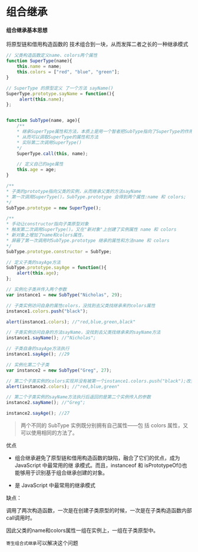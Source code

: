 组合继承
====

#### 组合继承基本思想
将原型链和借用构造函数的 技术组合到一块，从而发挥二者之长的一种继承模式

```javascript
// 父类构造函数定义name、colors两个属性
function SuperType(name){
    this.name = name;
    this.colors = ["red", "blue", "green"];
}

// SuperType 的原型定义 了一个方法 sayName()
SuperType.prototype.sayName = function(){
     alert(this.name);
};


function SubType(name, age){
    /**
    * 继承SuperType属性和方法，本质上是用一个智者把SubType指向了SuperType的作用域
    * 从而可以调取SuperType的属性和方法
    * 实际第二次调用SuperType()
    */
    SuperType.call(this, name);

    // 定义自己的age属性
    this.age = age;
}

/**
* 子类的prototype指向父类的实例，从而继承父类的方法sayName
* 第一次调用SuperType()。SubType.prototype 会得到两个属性:name 和 colors;
*/
SubType.prototype = new SuperType();

/**
* 手动让constructor指向子类原型对象
* 触发第二次调用SuperType()。又在"新对象"上创建了实例属性 name 和 colors
* 新对象上增加了name和colors属性，
* 屏蔽了第一次调用时SubType.prototype 继承的属性和方法name 和 colors
*/
SubType.prototype.constructor = SubType;

// 定义子类的sayAge方法
SubType.prototype.sayAge = function(){
    alert(this.age);
};

// 实例化子类并传入两个参数
var instance1 = new SubType("Nicholas", 29);

// 子类实例访问自身的属性colors，没找到去父类找继承来的colors属性
instance1.colors.push("black");

alert(instance1.colors); //"red,blue,green,black"

// 子类实例访问自身的方法sayName，没找到去父类找继承来的sayName方法
instance1.sayName(); //"Nicholas";

// 子类自身的sayAge方法执行
instance1.sayAge(); //29

// 实例化第二个子类
var instance2 = new SubType("Greg", 27);

// 第二个子类实例的colors实现并没有被第一个instance1.colors.push("black");改变
alert(instance2.colors); //"red,blue,green"

// 第二个子类实例的sayName方法执行后返回的是第二个实例传入的参数
instance2.sayName(); //"Greg";

instance2.sayAge(); //27
```
> 两个不同的 SubType 实例既分别拥有自己属性——包 括 colors 属性，又可以使用相同的方法了。

优点

- 组合继承避免了原型链和借用构造函数的缺陷，融合了它们的优点，成为 JavaScript 中最常用的继 承模式。而且，instanceof 和 isPrototypeOf()也能够用于识别基于组合继承创建的对象。

- 是 JavaScript 中最常用的继承模式

缺点：

调用了两次构造函数，一次是在创建子类原型的时候，一次是在子类构造函数内部call调用时。

因此父类的name和colors属性一组在实例上，一组在子类原型中。

`寄生组合式继承`可以解决这个问题

